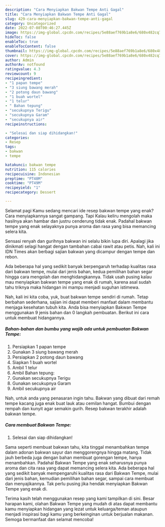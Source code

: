 ```yaml
---
description: "Cara Menyiapkan Bakwan Tempe Anti Gagal"
title: "Cara Menyiapkan Bakwan Tempe Anti Gagal"
slug: 429-cara-menyiapkan-bakwan-tempe-anti-gagal
category: Uncategorized
date: 2022-07-08T00:46:27.445Z
image: https://img-global.cpcdn.com/recipes/5e88aef769b1a8e6/680x482cq70/bakwan-tempe-foto-resep-utama.jpg
hideToc: false
enableToc: true
enableTocContent: false
thumbnail: https://img-global.cpcdn.com/recipes/5e88aef769b1a8e6/680x482cq70/bakwan-tempe-foto-resep-utama.jpg
cover: https://img-global.cpcdn.com/recipes/5e88aef769b1a8e6/680x482cq70/bakwan-tempe-foto-resep-utama.jpg
author: Admin
authorAv: notfound
ratingvalue: 4.3
reviewcount: 9
recipeingredient:
- "1 papan tempe"
- "3 siung bawang merah"
- "2 potong daun bawang"
- "1 buah wortel"
- "1 telur"
- " Bahan tepung"
- "secukupnya Terigu"
- "secukupnya Garam"
- "secukupnya air"
recipeinstructions:

- "Selesai dan siap dihidangkan!"
categories:
- Resep
tags:
- bakwan
- tempe

katakunci: bakwan tempe 
nutrition: 115 calories
recipecuisine: Indonesian
preptime: "PT40M"
cooktime: "PT49M"
recipeyield: "1"
recipecategory: Dessert

---
```



Selamat pagi Kamu sedang mencari ide resep bakwan tempe yang enak? Cara menyiapkannya sangat gampang. Tapi Kalau keliru mengolah maka hasilnya akan hambar dan justru cenderung tidak enak. Padahal bakwan tempe yang enak selayaknya punya aroma dan rasa yang bisa memancing selera kita.


Sensasi renyah dan gurihnya bakwan ini selalu bikin lupa diri. Apalagi jika dinikmati selagi hangat dengan tambahan cabai rawit atau petis. Nah, kali ini IDN Times akan berbagi sajian bakwan yang dicampur dengan tempe dan rebon.

Ada beberapa hal yang sedikit banyak berpengaruh terhadap kualitas rasa dari bakwan tempe, mulai dari jenis bahan, kedua pemilihan bahan segar hingga cara mengolah dan menghidangkannya. Tidak usah pusing kalau mau menyiapkan bakwan tempe yang enak di rumah, karena asal sudah tahu triknya maka hidangan ini mampu menjadi suguhan istimewa.


Nah, kali ini kita coba, yuk, buat bakwan tempe sendiri di rumah. Tetap berbahan sederhana, sajian ini dapat memberi manfaat dalam membantu menjaga kesehatan tubuh kita. Anda bisa menyiapkan Bakwan Tempe menggunakan 9 jenis bahan dan 0 langkah pembuatan. Berikut ini cara untuk membuat hidangannya.

<!--inarticleads1-->

##### Bahan-bahan dan bumbu yang wajib ada untuk pembuatan Bakwan Tempe:

1. Persiapkan 1 papan tempe
1. Gunakan 3 siung bawang merah
1. Persiapkan 2 potong daun bawang
1. Siapkan 1 buah wortel
1. Ambil 1 telur
1. Ambil  Bahan tepung:
1. Gunakan secukupnya Terigu
1. Gunakan secukupnya Garam
1. Ambil secukupnya air


Nah, untuk anda yang penasaran ingin tahu. Bakwan yang dibuat dari remah tempe kacang juga enak buat lauk atau cemilan hangat. Bumbui dengan rempah dan kunyit agar semakin gurih. Resep bakwan terakhir adalah bakwan tempe. 

<!--inarticleads2-->

##### Cara membuat Bakwan Tempe:


1. Selesai dan siap dihidangkan!

Sama seperti membuat bakwan tahu, kita tinggal menambahkan tempe dalam adonan bakwan sayur dan menggorengnya hingga matang. Tidak jauh berbeda juga dengan bahan membuat gorengan tempe, hanya menambahkan. Padahal Bakwan Tempe yang enak seharusnya punya aroma dan cita rasa yang dapat memancing selera kita. Ada beberapa hal yang sedikit banyak mempengaruhi kualitas rasa dari Bakwan Tempe, mulai dari jenis bahan, kemudian pemilihan bahan segar, sampai cara membuat dan menyajikannya. Tak perlu pusing jika hendak menyiapkan Bakwan Tempe yang enak di. 

Terima kasih telah menggunakan resep yang kami tampilkan di sini. Besar harapan kami, olahan Bakwan Tempe yang mudah di atas dapat membantu kamu menyiapkan hidangan yang lezat untuk keluarga/teman ataupun menjadi inspirasi bagi kamu yang berkeinginan untuk berjualan makanan. Semoga bermanfaat dan selamat mencoba!
